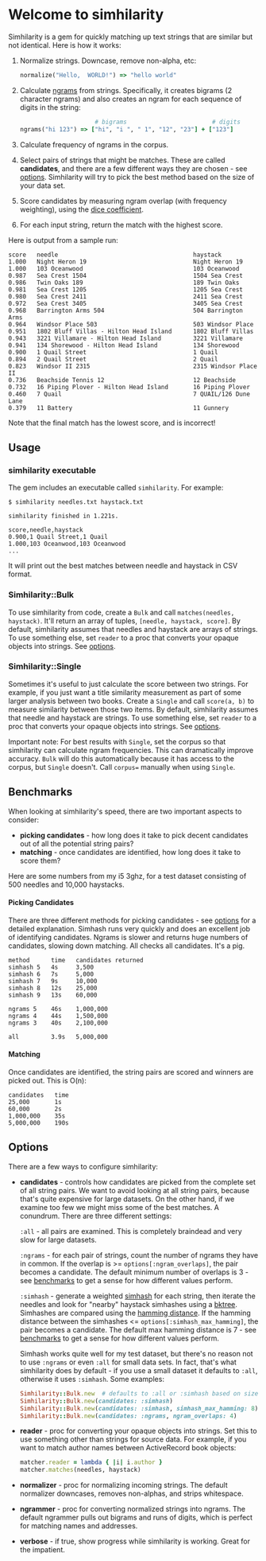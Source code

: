 # Welcome to simhilarity

Simhilarity is a gem for quickly matching up text strings that are similar but not identical. Here is how it works:

1. Normalize strings. Downcase, remove non-alpha, etc:

   ```ruby
   normalize("Hello,  WORLD!") => "hello world"
   ```

1. Calculate [ngrams](http://en.wikipedia.org/wiki/N-gram) from strings. Specifically, it creates bigrams (2 character ngrams) and also creates an ngram for each sequence of digits in the string:

   ```ruby
                        # bigrams                        # digits
   ngrams("hi 123") => ["hi", "i ", " 1", "12", "23"] + ["123"]
   ```

1. Calculate frequency of ngrams in the corpus.

1. Select pairs of strings that might be matches. These are called **candidates**, and there are a few different ways they are chosen - see [options](#options). Simhilarity will try to pick the best method based on the size of your data set.

1. Score candidates by measuring ngram overlap (with frequency weighting), using the [dice coefficient](http://en.wikipedia.org/wiki/S%C3%B8rensen%E2%80%93Dice_coefficient).

1. For each input string, return the match with the highest score.

Here is output from a sample run:

```
score   needle                                      haystack
1.000   Night Heron 19                              Night Heron 19
1.000   103 Oceanwood                               103 Oceanwood
0.987   Sea Crest 1504                              1504 Sea Crest
0.986   Twin Oaks 189                               189 Twin Oaks
0.981   Sea Crest 1205                              1205 Sea Crest
0.980   Sea Crest 2411                              2411 Sea Crest
0.972   Sea Crest 3405                              3405 Sea Crest
0.968   Barrington Arms 504                         504 Barrington Arms
0.964   Windsor Place 503                           503 Windsor Place
0.951   1802 Bluff Villas - Hilton Head Island      1802 Bluff Villas
0.943   3221 Villamare - Hilton Head Island         3221 Villamare
0.941   134 Shorewood - Hilton Head Island          134 Shorewood
0.900   1 Quail Street                              1 Quail
0.894   2 Quail Street                              2 Quail
0.823   Windsor II 2315                             2315 Windsor Place II
0.736   Beachside Tennis 12                         12 Beachside
0.732   16 Piping Plover - Hilton Head Island       16 Piping Plover
0.460   7 Quail                                     7 QUAIL/126 Dune Lane
0.379   11 Battery                                  11 Gunnery
```

Note that the final match has the lowest score, and is incorrect!

## Usage

### simhilarity executable

The gem includes an executable called `simhilarity`. For example:

```
$ simhilarity needles.txt haystack.txt

simhilarity finished in 1.221s.

score,needle,haystack
0.900,1 Quail Street,1 Quail
1.000,103 Oceanwood,103 Oceanwood
...
```

It will print out the best matches between needle and haystack in CSV format.

### Simhilarity::Bulk

To use simhilarity from code, create a `Bulk` and call `matches(needles, haystack)`. It'll return an array of tuples, `[needle, haystack, score]`. By default, simhilarity assumes that needles and haystack are arrays of strings. To use something else, set `reader` to a proc that converts your opaque objects into strings. See [options](#options).

### Simhilarity::Single

Sometimes it's useful to just calculate the score between two strings. For example, if you just want a title similarity measurement as part of some larger analysis between two books. Create a `Single` and call `score(a, b)` to measure similarity between those two items. By default, simhilarity assumes that needle and haystack are strings. To use something else, set `reader` to a proc that converts your opaque objects into strings. See [options](#options).

Important note: For best results with `Single`, set the corpus so that simhilarity can calculate ngram frequencies. This can dramatically improve accuracy. `Bulk` will do this automatically because it has access to the corpus, but `Single` doesn't. Call `corpus=` manually when using `Single`.

<a name="benchmarks"/>

## Benchmarks

When looking at simhilarity's speed, there are two important aspects to consider:

* **picking candidates** - how long does it take to pick decent candidates out of all the potential string pairs?
* **matching** - once candidates are identified, how long does it take to score them?

Here are some numbers from my i5 3ghz, for a test dataset consisting of 500 needles and 10,000 haystacks.

#### Picking Candidates

There are three different methods for picking candidates - see [options](#options) for a detailed explanation. Simhash runs very quickly and does an excellent job of identifying candidates. Ngrams is slower and returns huge numbers of candidates, slowing down matching. All checks all candidates. It's a pig.

```
method      time   candidates returned
simhash 5   4s     3,500
simhash 6   7s     5,000
simhash 7   9s     10,000
simhash 8   12s    25,000
simhash 9   13s    60,000

ngrams 5    46s    1,000,000
ngrams 4    44s    1,500,000
ngrams 3    40s    2,100,000

all         3.9s   5,000,000
```

#### Matching

Once candidates are identified, the string pairs are scored and
winners are picked out. This is O(n):

```
candidates   time
25,000       1s
60,000       2s
1,000,000    35s
5,000,000    190s
```



<a name="options"/>

## Options

There are a few ways to configure simhilarity:

* **candidates** - controls how candidates are picked from the complete set of all string pairs. We want to avoid looking at all string pairs, because that's quite expensive for large datasets. On the other hand, if we examine too few we might miss some of the best matches. A conundrum. There are three different settings:

  `:all` - all pairs are examined. This is completely braindead and very slow for large datasets.

  `:ngrams` - for each pair of strings, count the number of ngrams they have in common. If the overlap is >= `options[:ngram_overlaps]`, the pair becomes a candidate. The default minimum number of overlaps is 3 - see [benchmarks](#benchmarks) to get a sense for how different values perform.

  `:simhash` - generate a weighted [simhash](http://matpalm.com/resemblance/simhash/) for each string, then iterate the needles and look for "nearby" haystack simhashes using a [bktree](https://github.com/threedaymonk/bktree). Simhashes are compared using the [hamming distance](http://en.wikipedia.org/wiki/Hamming_distance). If the hamming distance between the simhashes <= `options[:simhash_max_hamming]`, the pair becomes a candidate. The default max hamming distance is 7 - see [benchmarks](#benchmarks) to get a sense for how different values perform.

  Simhash works quite well for my test dataset, but there's no reason not to use `:ngrams` or even `:all` for small data sets. In fact, that's what simhilarity does by default - if you use a small dataset it defaults to `:all`, otherwise it uses `:simhash`. Some examples:

  ```ruby
  Simhilarity::Bulk.new  # defaults to :all or :simhash based on size
  Simhilarity::Bulk.new(candidates: :simhash)
  Simhilarity::Bulk.new(candidates: :simhash, simhash_max_hamming: 8)
  Simhilarity::Bulk.new(candidates: :ngrams, ngram_overlaps: 4)
  ```

* **reader** - proc for converting your opaque objects into strings. Set this to use something other than strings for source data. For example, if you want to match author names between ActiveRecord book objects:

   ```ruby
   matcher.reader = lambda { |i| i.author }
   matcher.matches(needles, haystack)
   ```

* **normalizer** - proc for normalizing incoming strings. The default normalizer downcases, removes non-alphas, and strips whitespace.

* **ngrammer** - proc for converting normalized strings into ngrams. The default ngrammer pulls out bigrams and runs of digits, which is perfect for matching names and addresses.

* **verbose** - if true, show progress while simhilarity is working. Great for the impatient.
